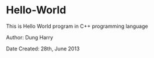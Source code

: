 Hello-World
===========

This is Hello World program in C++ programming language

Author: Dung Harry

Date Created: 28th, June 2013
